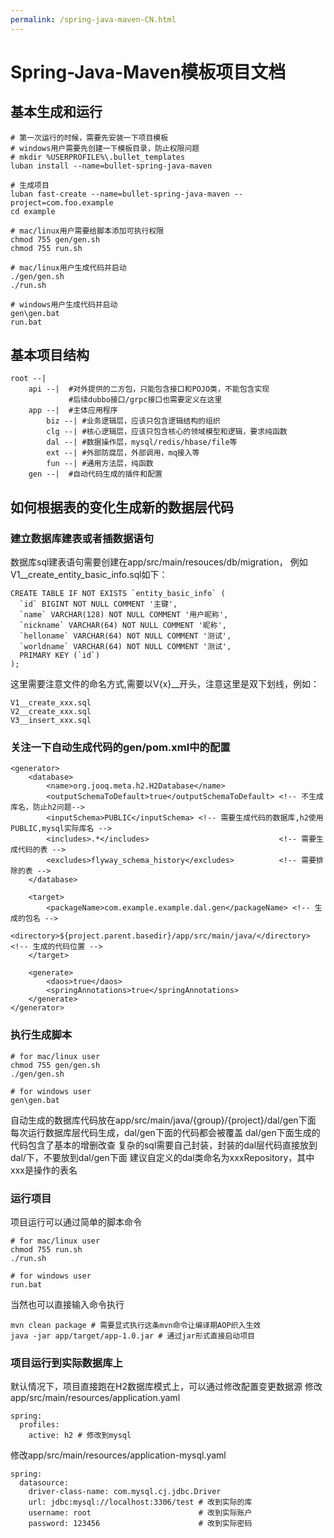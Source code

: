 ```yaml
---
permalink: /spring-java-maven-CN.html
---
```



# Spring-Java-Maven模板项目文档

## 基本生成和运行
```  
# 第一次运行的时候，需要先安装一下项目模板
# windows用户需要先创建一下模板目录，防止权限问题
# mkdir %USERPROFILE%\.bullet_templates
luban install --name=bullet-spring-java-maven 

# 生成项目
luban fast-create --name=bullet-spring-java-maven --project=com.foo.example
cd example

# mac/linux用户需要给脚本添加可执行权限
chmod 755 gen/gen.sh
chmod 755 run.sh

# mac/linux用户生成代码并启动
./gen/gen.sh 
./run.sh

# windows用户生成代码并启动
gen\gen.bat
run.bat
```

## 基本项目结构
```text
root --|
    api --|  #对外提供的二方包，只能包含接口和POJO类，不能包含实现
             #后续dubbo接口/grpc接口也需要定义在这里
    app --|  #主体应用程序
        biz --| #业务逻辑层，应该只包含逻辑结构的组织
        clg --| #核心逻辑层，应该只包含核心的领域模型和逻辑，要求纯函数
        dal --| #数据操作层，mysql/redis/hbase/file等
        ext --| #外部防腐层，外部调用，mq接入等
        fun --| #通用方法层，纯函数
    gen --|  #自动代码生成的插件和配置
```

## 如何根据表的变化生成新的数据层代码
### 建立数据库建表或者插数据语句
数据库sql建表语句需要创建在app/src/main/resouces/db/migration，
例如V1__create_entity_basic_info.sql如下：
```  
CREATE TABLE IF NOT EXISTS `entity_basic_info` (
  `id` BIGINT NOT NULL COMMENT '主键',
  `name` VARCHAR(128) NOT NULL COMMENT '用户昵称',
  `nickname` VARCHAR(64) NOT NULL COMMENT '昵称',
  `helloname` VARCHAR(64) NOT NULL COMMENT '测试',
  `worldname` VARCHAR(64) NOT NULL COMMENT '测试',
  PRIMARY KEY (`id`)
);
```
这里需要注意文件的命名方式,需要以V{x}__开头，注意这里是双下划线，例如：
```   
V1__create_xxx.sql
V2__create_xxx.sql
V3__insert_xxx.sql
```
### 关注一下自动生成代码的gen/pom.xml中的配置
``` 
<generator>
    <database>
        <name>org.jooq.meta.h2.H2Database</name>
        <outputSchemaToDefault>true</outputSchemaToDefault> <!-- 不生成库名，防止h2问题-->
        <inputSchema>PUBLIC</inputSchema> <!-- 需要生成代码的数据库,h2使用PUBLIC,mysql实际库名 -->
        <includes>.*</includes>                             <!-- 需要生成代码的表 -->
        <excludes>flyway_schema_history</excludes>          <!-- 需要排除的表 -->
    </database>
                        
    <target>
        <packageName>com.example.example.dal.gen</packageName> <!-- 生成的包名 -->
        <directory>${project.parent.basedir}/app/src/main/java/</directory>          <!-- 生成的代码位置 -->
    </target>

    <generate>
        <daos>true</daos>                           
        <springAnnotations>true</springAnnotations>
    </generate>
</generator>
```

### 执行生成脚本
```
# for mac/linux user
chmod 755 gen/gen.sh
./gen/gen.sh

# for windows user
gen\gen.bat
```
自动生成的数据库代码放在app/src/main/java/{group}/{project}/dal/gen下面 
每次运行数据库层代码生成，dal/gen下面的代码都会被覆盖 
dal/gen下面生成的代码包含了基本的增删改查
复杂的sql需要自己封装，封装的dal层代码直接放到dal/下，不要放到dal/gen下面
建议自定义的dal类命名为xxxRepository，其中xxx是操作的表名

### 运行项目
项目运行可以通过简单的脚本命令
``` 
# for mac/linux user
chmod 755 run.sh
./run.sh

# for windows user
run.bat
```
当然也可以直接输入命令执行
```
mvn clean package # 需要显式执行这条mvn命令让编译期AOP织入生效
java -jar app/target/app-1.0.jar # 通过jar形式直接启动项目
```

### 项目运行到实际数据库上
默认情况下，项目直接跑在H2数据库模式上，可以通过修改配置变更数据源
修改app/src/main/resources/application.yaml
```
spring:
  profiles:
    active: h2 # 修改到mysql
```  

修改app/src/main/resources/application-mysql.yaml  
```  
spring:
  datasource:
    driver-class-name: com.mysql.cj.jdbc.Driver
    url: jdbc:mysql://localhost:3306/test # 改到实际的库
    username: root                        # 改到实际账户
    password: 123456                      # 改到实际密码
```
